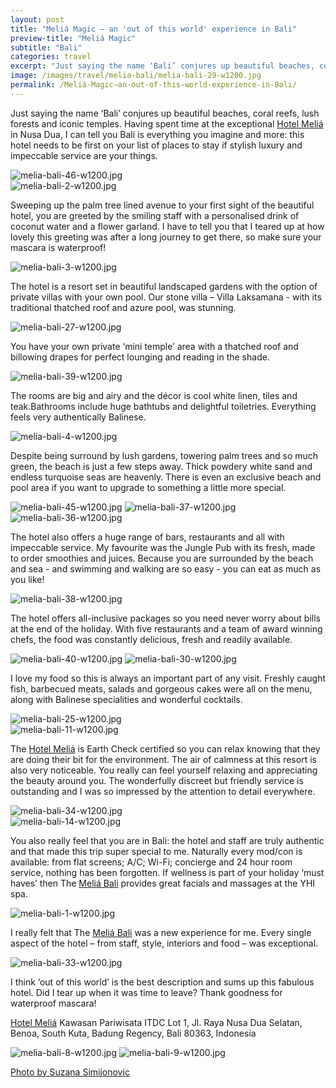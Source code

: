 ```yaml
---
layout: post
title: "Meliá Magic – an 'out of this world' experience in Bali"
preview-title: "Meliá Magic"
subtitle: "Bali"
categories: travel
excerpt: "Just saying the name ‘Bali’ conjures up beautiful beaches, coral reefs, lush forests and iconic temples. Having spent time at the exceptional Hotel Meliá in Nusa Dua, I can tell you Bali is everything" 
image: /images/travel/melia-bali/melia-bali-29-w1200.jpg
permalink: /Meliá-Magic–an-out-of-this-world-experience-in-Bali/
---
```

Just saying the name ‘Bali’ conjures up beautiful beaches, coral reefs, lush forests and iconic temples. Having spent time at the exceptional <a href="https://www.melia.com/en/hotels/indonesia/bali/melia-bali/index.htm?utm_medium=593311&utm_source=758477&utm_campaign=0_GLOBAL_C_BLACKFRIDAY_2019_5701_SEA_25112019_ALEMEA&utm_term=social&utm_content=IG&ectrans=1" target="_blank">Hotel Meliá</a> in Nusa Dua, I can tell you Bali is everything you imagine and more: this hotel needs to be first on your list of places to stay if stylish luxury and impeccable service are your things.

<img src="{{ '/images/travel/melia-bali/melia-bali-46-w1200.jpg' | prepend: SourceUrl }}" alt="melia-bali-46-w1200.jpg">

<div class="row no-gutters">
    <div class="col-md-6 col-sm-12">
        <div class="post-left-image" style="background: url(../images/travel/melia-bali/melia-bali-16-w1200.jpg) no-repeat; background-size: cover; margin-right: 0.5rem; max-height: 800px !important"></div>
    </div>
    <div class="col-md-6 col-sm-12">
        <div class="post-right-image" style="background: url(../images/travel/melia-bali/melia-bali-18-w1200.jpg) no-repeat; background-size: cover; margin-left: 0.5rem; max-height: 800px !important"></div>
    </div>
</div>

<img src="{{ '/images/travel/melia-bali/melia-bali-2-w1200.jpg' | prepend: SourceUrl }}" alt="melia-bali-2-w1200.jpg">
 
Sweeping up the palm tree lined avenue to your first sight of the beautiful hotel, you are greeted by the smiling staff with a personalised drink of coconut water and a flower garland. I have to tell you that I teared up at how lovely this greeting was after a long journey to get there, so make sure your mascara is waterproof!

<img src="{{ '/images/travel/melia-bali/melia-bali-3-w1200.jpg' | prepend: SourceUrl }}" alt="melia-bali-3-w1200.jpg">

The hotel is a resort set in beautiful landscaped gardens with the option of private villas with your own pool. Our stone villa – Villa Laksamana - with its traditional thatched roof and azure pool, was stunning.

<img src="{{ '/images/travel/melia-bali/melia-bali-27-w1200.jpg' | prepend: SourceUrl }}" alt="melia-bali-27-w1200.jpg">

<div class="row no-gutters">
    <div class="col-md-6 col-sm-12">
        <div class="post-left-image" style="background: url(../images/travel/melia-bali/melia-bali-22-w1200.jpg) no-repeat; background-size: cover; margin-right: 0.5rem; max-height: 800px !important"></div>
    </div>
    <div class="col-md-6 col-sm-12">
        <div class="post-right-image" style="background: url(../images/travel/melia-bali/melia-bali-29-w1200.jpg) no-repeat; background-size: cover; margin-left: 0.5rem; max-height: 800px !important"></div>
    </div>
</div>

You have your own private ‘mini temple’ area with a thatched roof and billowing drapes for perfect lounging and reading in the shade. 

<img src="{{ '/images/travel/melia-bali/melia-bali-39-w1200.jpg' | prepend: SourceUrl }}" alt="melia-bali-39-w1200.jpg">

<div class="row no-gutters">
    <div class="col-md-6 col-sm-12">
        <div class="post-left-image" style="background: url(../images/travel/melia-bali/melia-bali-28-w1200.jpg) no-repeat; background-size: cover; margin-right: 0.5rem; max-height: 800px !important"></div>
    </div>
    <div class="col-md-6 col-sm-12">
        <div class="post-right-image" style="background: url(../images/travel/melia-bali/melia-bali-21-w1200.jpg) no-repeat; background-size: cover; margin-left: 0.5rem; max-height: 800px !important"></div>
    </div>
</div>

<div class="row no-gutters">
    <div class="col-md-6 col-sm-12">
        <div class="post-left-image" style="background: url(../images/travel/melia-bali/melia-bali-47-w1200.jpg) no-repeat; background-size: cover; margin-right: 0.5rem; max-height: 800px !important"></div>
    </div>
    <div class="col-md-6 col-sm-12">
        <div class="post-right-image" style="background: url(../images/travel/melia-bali/melia-bali-26-w1200.jpg) no-repeat; background-size: cover; margin-left: 0.5rem; max-height: 800px !important"></div>
    </div>
</div>

The rooms are big and airy and the décor is cool white linen, tiles and teak.Bathrooms include huge bathtubs and delightful toiletries. Everything feels very authentically Balinese.

<img src="{{ '/images/travel/melia-bali/melia-bali-4-w1200.jpg' | prepend: SourceUrl }}" alt="melia-bali-4-w1200.jpg">

<div class="row no-gutters">
    <div class="col-md-6 col-sm-12">
        <div class="post-left-image" style="background: url(../images/travel/melia-bali/melia-bali-6-w1200.jpg) no-repeat; background-size: cover; margin-right: 0.5rem; max-height: 800px !important"></div>
    </div>
    <div class="col-md-6 col-sm-12">
        <div class="post-right-image" style="background: url(../images/travel/melia-bali/melia-bali-5-w1200.jpg) no-repeat; background-size: cover; margin-left: 0.5rem; max-height: 800px !important"></div>
    </div>
</div>

Despite being surround by lush gardens, towering palm trees and so much green, the beach is just a few steps away. Thick powdery white sand and endless turquoise seas are heavenly. There is even an exclusive beach and pool area if you want to upgrade to something a little more special.

<img src="{{ '/images/travel/melia-bali/melia-bali-45-w1200.jpg' | prepend: SourceUrl }}" alt="melia-bali-45-w1200.jpg">

<img src="{{ '/images/travel/melia-bali/melia-bali-37-w1200.jpg' | prepend: SourceUrl }}" alt="melia-bali-37-w1200.jpg">

<div class="row no-gutters">
    <div class="col-md-6 col-sm-12">
        <div class="post-left-image" style="background: url(../images/travel/melia-bali/melia-bali-23-w1200.jpg) no-repeat; background-size: cover; margin-right: 0.5rem; max-height: 800px !important"></div>
    </div>
    <div class="col-md-6 col-sm-12">
        <div class="post-right-image" style="background: url(../images/travel/melia-bali/melia-bali-24-w1200.jpg) no-repeat; background-size: cover; margin-left: 0.5rem; max-height: 800px !important"></div>
    </div>
</div>

<img src="{{ '/images/travel/melia-bali/melia-bali-36-w1200.jpg' | prepend: SourceUrl }}" alt="melia-bali-36-w1200.jpg">

The hotel also offers a huge range of bars, restaurants and all with impeccable service. My favourite was the Jungle Pub with its fresh, made to order smoothies and juices. Because you are surrounded by the beach and sea - and swimming and walking are so easy - you can eat as much as you like!

<img src="{{ '/images/travel/melia-bali/melia-bali-38-w1200.jpg' | prepend: SourceUrl }}" alt="melia-bali-38-w1200.jpg">

The hotel offers all-inclusive packages so you need never worry about bills at the end of the holiday. With five restaurants and a team of award winning chefs, the food was constantly delicious, fresh and readily available. 

<img src="{{ '/images/travel/melia-bali/melia-bali-40-w1200.jpg' | prepend: SourceUrl }}" alt="melia-bali-40-w1200.jpg">

<img src="{{ '/images/travel/melia-bali/melia-bali-30-w1200.jpg' | prepend: SourceUrl }}" alt="melia-bali-30-w1200.jpg">

I love my food so this is always an important part of any visit. Freshly caught fish, barbecued meats, salads and gorgeous cakes were all on the menu, along with Balinese specialities and wonderful cocktails.

<img src="{{ '/images/travel/melia-bali/melia-bali-25-w1200.jpg' | prepend: SourceUrl }}" alt="melia-bali-25-w1200.jpg">

<div class="row no-gutters">
    <div class="col-md-6 col-sm-12">
        <div class="post-left-image" style="background: url(../images/travel/melia-bali/melia-bali-10-w1200.jpg) no-repeat; background-size: cover; margin-right: 0.5rem; max-height: 800px !important"></div>
    </div>
    <div class="col-md-6 col-sm-12">
        <div class="post-right-image" style="background: url(../images/travel/melia-bali/melia-bali-12-w1200.jpg) no-repeat; background-size: cover; margin-left: 0.5rem; max-height: 800px !important"></div>
    </div>
</div>

<img src="{{ '/images/travel/melia-bali/melia-bali-11-w1200.jpg' | prepend: SourceUrl }}" alt="melia-bali-11-w1200.jpg">

The <a href="https://www.melia.com/en/hotels/indonesia/bali/melia-bali/index.htm?utm_medium=593311&utm_source=758477&utm_campaign=0_GLOBAL_C_BLACKFRIDAY_2019_5701_SEA_25112019_ALEMEA&utm_term=social&utm_content=IG&ectrans=1" target="_blank">Hotel Meliá</a> is Earth Check certified so you can relax knowing that they are doing their bit for the environment. The air of calmness at this resort is also very noticeable. You really can feel yourself relaxing and appreciating the beauty around you. The wonderfully discreet but friendly service is outstanding and I was so impressed by the attention to detail everywhere.

<img src="{{ '/images/travel/melia-bali/melia-bali-34-w1200.jpg' | prepend: SourceUrl }}" alt="melia-bali-34-w1200.jpg">

<div class="row no-gutters">
    <div class="col-md-6 col-sm-12">
        <div class="post-left-image" style="background: url(../images/travel/melia-bali/melia-bali-19-w1200.jpg) no-repeat; background-size: cover; margin-right: 0.5rem; max-height: 800px !important"></div>
    </div>
    <div class="col-md-6 col-sm-12">
        <div class="post-right-image" style="background: url(../images/travel/melia-bali/melia-bali-20-w1200.jpg) no-repeat; background-size: cover; margin-left: 0.5rem; max-height: 800px !important"></div>
    </div>
</div>

<img src="{{ '/images/travel/melia-bali/melia-bali-14-w1200.jpg' | prepend: SourceUrl }}" alt="melia-bali-14-w1200.jpg">

You also really feel that you are in Bali: the hotel and staff are truly authentic and that made this trip super special to me. Naturally every mod/con is available: from flat screens; A/C; Wi-Fi; concierge and 24 hour room service, nothing has been forgotten. If wellness is part of your holiday ‘must haves’ then The <a href="https://www.melia.com/en/hotels/indonesia/bali/melia-bali/index.htm?utm_medium=593311&utm_source=758477&utm_campaign=0_GLOBAL_C_BLACKFRIDAY_2019_5701_SEA_25112019_ALEMEA&utm_term=social&utm_content=IG&ectrans=1" target="_blank">Meliá Bali</a> provides great facials and massages at the YHI spa.

<img src="{{ '/images/travel/melia-bali/melia-bali-1-w1200.jpg' | prepend: SourceUrl }}" alt="melia-bali-1-w1200.jpg">

<div class="row no-gutters">
    <div class="col-md-6 col-sm-12">
        <div class="post-left-image" style="background: url(../images/travel/melia-bali/melia-bali-44-w1200.jpg) no-repeat; background-size: cover; margin-right: 0.5rem; max-height: 800px !important"></div>
    </div>
    <div class="col-md-6 col-sm-12">
        <div class="post-right-image" style="background: url(../images/travel/melia-bali/melia-bali-17-w1200.jpg) no-repeat; background-size: cover; margin-left: 0.5rem; max-height: 800px !important"></div>
    </div>
</div>

I really felt that The <a href="https://www.melia.com/en/hotels/indonesia/bali/melia-bali/index.htm?utm_medium=593311&utm_source=758477&utm_campaign=0_GLOBAL_C_BLACKFRIDAY_2019_5701_SEA_25112019_ALEMEA&utm_term=social&utm_content=IG&ectrans=1" target="_blank">Meliá Bali</a> was a new experience for me. Every single aspect of the hotel – from staff, style, interiors and food – was exceptional.

<img src="{{ '/images/travel/melia-bali/melia-bali-33-w1200.jpg' | prepend: SourceUrl }}" alt="melia-bali-33-w1200.jpg">

I think ‘out of this world’ is the best description and sums up this fabulous hotel. Did I tear up when  it was time to leave? Thank goodness for waterproof mascara!

<a href="https://www.melia.com/en/hotels/indonesia/bali/melia-bali/index.htm?utm_medium=593311&utm_source=758477&utm_campaign=0_GLOBAL_C_BLACKFRIDAY_2019_5701_SEA_25112019_ALEMEA&utm_term=social&utm_content=IG&ectrans=1" target="_blank">Hotel Meliá</a>
Kawasan Pariwisata ITDC Lot 1, Jl. Raya Nusa Dua Selatan, Benoa, South Kuta, Badung Regency, Bali 80363, Indonesia

<img src="{{ '/images/travel/melia-bali/melia-bali-8-w1200.jpg' | prepend: SourceUrl }}" alt="melia-bali-8-w1200.jpg">

<img src="{{ '/images/travel/melia-bali/melia-bali-9-w1200.jpg' | prepend: SourceUrl }}" alt="melia-bali-9-w1200.jpg">

<a href="https://www.instagram.com/simisu__/" target="_blank">Photo by Suzana Simijonovic</a>